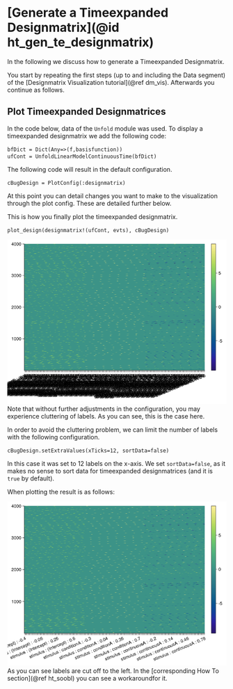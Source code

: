 # [Generate a Timeexpanded Designmatrix](@id ht_gen_te_designmatrix)

In the following we discuss how to generate a Timeexpanded Designmatrix.

You start by repeating the first steps (up to and including the Data segment) of the [Designmatrix Visualization tutorial](@ref dm_vis).
Afterwards you continue as follows.

## Plot Timeexpanded Designmatrices

In the code below, data of the `Unfold` module was used.
To display a timeexpanded designmatrix we add the following code:
```
bfDict = Dict(Any=>(f,basisfunction))
ufCont = UnfoldLinearModelContinuousTime(bfDict)
```
The following code will result in the default configuration.
```
cBugDesign = PlotConfig(:designmatrix)
```
At this point you can detail changes you want to make to the visualization through the plot config. These are detailed further below. 

This is how you finally plot the timeexpanded designmatrix.
```
plot_design(designmatrix!(ufCont, evts), cBugDesign)
```

![Default Timeexpanded Designmatrix](../images/designmatrix_te_default.png)
Note that without further adjustments in the configuration, you may experience cluttering of labels. 
As you can see, this is the case here. 

In order to avoid the cluttering problem, we can limit the number of labels with the following configuration.
```
cBugDesign.setExtraValues(xTicks=12, sortData=false)
```
In this case it was set to 12 labels on the x-axis.
We set `sortData=false`, as it makes no sense to sort data for timeexpanded designmatrices (and it is `true` by default).

When plotting the result is as follows:

![Label Limited Timeexpanded Designmatrix](../images/designmatrix_te_12_labels.png)
As you can see labels are cut off to the left.
In the [corresponding How To section](@ref ht_soobl) you can see a workaroundfor it.